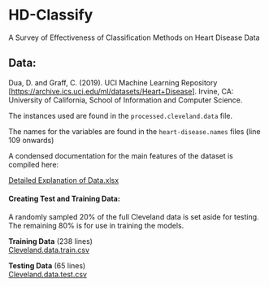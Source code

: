 # HD-Classify
A Survey of Effectiveness of Classification Methods on Heart Disease Data

## Data:
Dua, D. and Graff, C. (2019). UCI Machine Learning Repository [https://archive.ics.uci.edu/ml/datasets/Heart+Disease]. Irvine, CA: University of California, School of Information and Computer Science.

The instances used are found in the `processed.cleveland.data` file.

The names for the variables are found in the `heart-disease.names` files (line 109 onwards)

A condensed documentation for the main features of the dataset is compiled here:<br>

[Detailed Explanation of Data.xlsx](https://github.com/gperez21/HD-Classify/files/10784936/Detailed.Explanation.of.Data.xlsx)

#### **Creating Test and Training Data:**


A randomly sampled 20% of the full Cleveland data is set aside for testing. The remaining 80% is for use in training the models.

**Training Data**
(238 lines)<br>
[Cleveland.data.train.csv](https://github.com/gperez21/HD-Classify/files/10784855/Cleveland.data.train.csv)

**Testing Data**
(65 lines)<br>
[Cleveland.data.test.csv](https://github.com/gperez21/HD-Classify/files/10784854/Cleveland.data.test.csv)


